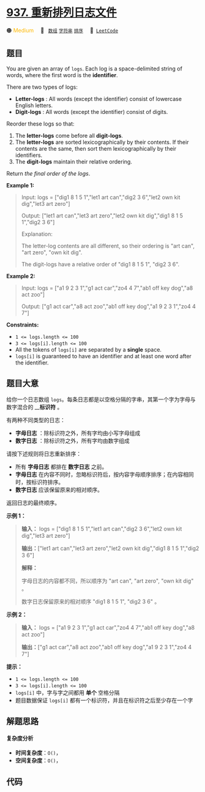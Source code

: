 # [937. 重新排列日志文件](https://leetcode.com/problems/reorder-data-in-log-files)

🟠 <font color=#ffb800>Medium</font>&emsp; 🔖&ensp; [`数组`](/tag/array.md) [`字符串`](/tag/string.md) [`排序`](/tag/sorting.md)&emsp; 🔗&ensp;[`LeetCode`](https://leetcode.com/problems/reorder-data-in-log-files)

## 题目

You are given an array of `logs`. Each log is a space-delimited string of
words, where the first word is the **identifier**.

There are two types of logs:

  * **Letter-logs** : All words (except the identifier) consist of lowercase English letters.
  * **Digit-logs** : All words (except the identifier) consist of digits.

Reorder these logs so that:

  1. The **letter-logs** come before all **digit-logs**.
  2. The **letter-logs** are sorted lexicographically by their contents. If their contents are the same, then sort them lexicographically by their identifiers.
  3. The **digit-logs** maintain their relative ordering.

Return _the final order of the logs_.



**Example 1:**

> Input: logs = ["dig1 8 1 5 1","let1 art can","dig2 3 6","let2 own kit dig","let3 art zero"]
> 
> Output: ["let1 art can","let3 art zero","let2 own kit dig","dig1 8 1 5 1","dig2 3 6"]
> 
> Explanation:
> 
> The letter-log contents are all different, so their ordering is "art can", "art zero", "own kit dig".
> 
> The digit-logs have a relative order of "dig1 8 1 5 1", "dig2 3 6".

**Example 2:**

> Input: logs = ["a1 9 2 3 1","g1 act car","zo4 4 7","ab1 off key dog","a8 act zoo"]
> 
> Output: ["g1 act car","a8 act zoo","ab1 off key dog","a1 9 2 3 1","zo4 4 7"]

**Constraints:**

  * `1 <= logs.length <= 100`
  * `3 <= logs[i].length <= 100`
  * All the tokens of `logs[i]` are separated by a **single** space.
  * `logs[i]` is guaranteed to have an identifier and at least one word after the identifier.


## 题目大意

给你一个日志数组 `logs`。每条日志都是以空格分隔的字串，其第一个字为字母与数字混合的 __**标识符** 。

有两种不同类型的日志：

  * **字母日志** ：除标识符之外，所有字均由小写字母组成
  * **数字日志** ：除标识符之外，所有字均由数字组成

请按下述规则将日志重新排序：

  * 所有 **字母日志** 都排在 **数字日志** 之前。
  * **字母日志** 在内容不同时，忽略标识符后，按内容字母顺序排序；在内容相同时，按标识符排序。
  * **数字日志** 应该保留原来的相对顺序。

返回日志的最终顺序。

**示例 1：**

> 
> 
> 
> 
> 
> **输入：** logs = ["dig1 8 1 5 1","let1 art can","dig2 3 6","let2 own kit dig","let3 art zero"]
> 
> **输出：**["let1 art can","let3 art zero","let2 own kit dig","dig1 8 1 5 1","dig2 3 6"]
> 
> **解释：**
> 
> 字母日志的内容都不同，所以顺序为 "art can", "art zero", "own kit dig" 。
> 
> 数字日志保留原来的相对顺序 "dig1 8 1 5 1", "dig2 3 6" 。
> 
> 

**示例 2：**

> 
> 
> 
> 
> 
> **输入：** logs = ["a1 9 2 3 1","g1 act car","zo4 4 7","ab1 off key dog","a8 act zoo"]
> 
> **输出：**["g1 act car","a8 act zoo","ab1 off key dog","a1 9 2 3 1","zo4 4 7"]
> 
> 

**提示：**

  * `1 <= logs.length <= 100`
  * `3 <= logs[i].length <= 100`
  * `logs[i]` 中，字与字之间都用 **单个** 空格分隔
  * 题目数据保证 `logs[i]` 都有一个标识符，并且在标识符之后至少存在一个字


## 解题思路

#### 复杂度分析

- **时间复杂度**：`O()`，
- **空间复杂度**：`O()`，

## 代码

```javascript

```